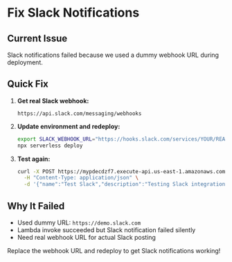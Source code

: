 # Fix Slack Notifications

## Current Issue
Slack notifications failed because we used a dummy webhook URL during deployment.

## Quick Fix

1. **Get real Slack webhook:**
   ```
   https://api.slack.com/messaging/webhooks
   ```

2. **Update environment and redeploy:**
   ```bash
   export SLACK_WEBHOOK_URL="https://hooks.slack.com/services/YOUR/REAL/WEBHOOK"
   npx serverless deploy
   ```

3. **Test again:**
   ```bash
   curl -X POST https://mypdecdzf7.execute-api.us-east-1.amazonaws.com/dev/commands \
     -H "Content-Type: application/json" \
     -d '{"name":"Test Slack","description":"Testing Slack integration"}'
   ```

## Why It Failed
- Used dummy URL: `https://demo.slack.com`
- Lambda invoke succeeded but Slack notification failed silently
- Need real webhook URL for actual Slack posting

Replace the webhook URL and redeploy to get Slack notifications working!